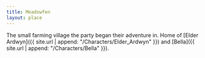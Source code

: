 ```yaml
---
title: Meadowfen
layout: place
---
```


The small farming village the party began their adventure in. Home of [Elder Ardwyn]({{ site.url | append: "/Characters/Elder_Ardwyn" }}) and [Bella]({{ site.url | append: "/Characters/Bella" }}).
